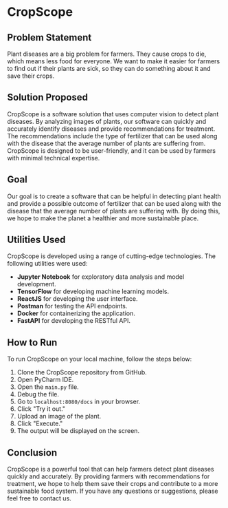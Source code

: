 # CropScope

## Problem Statement

Plant diseases are a big problem for farmers. They cause crops to die, which means less food for everyone. We want to make it easier for farmers to find out if their plants are sick, so they can do something about it and save their crops.

## Solution Proposed

CropScope is a software solution that uses computer vision to detect plant diseases. By analyzing images of plants, our software can quickly and accurately identify diseases and provide recommendations for treatment. The recommendations include the type of fertilizer that can be used along with the disease that the average number of plants are suffering from. CropScope is designed to be user-friendly, and it can be used by farmers with minimal technical expertise.

## Goal

Our goal is to create a software that can be helpful in detecting plant health and provide a possible outcome of fertilizer that can be used along with the disease that the average number of plants are suffering with. By doing this, we hope to make the planet a healthier and more sustainable place.

## Utilities Used

CropScope is developed using a range of cutting-edge technologies. The following utilities were used:

- **Jupyter Notebook** for exploratory data analysis and model development.
- **TensorFlow** for developing machine learning models.
- **ReactJS** for developing the user interface.
- **Postman** for testing the API endpoints.
- **Docker** for containerizing the application.
- **FastAPI** for developing the RESTful API.

## How to Run

To run CropScope on your local machine, follow the steps below:

1. Clone the CropScope repository from GitHub.
2. Open PyCharm IDE.
3. Open the `main.py` file.
4. Debug the file.
5. Go to `localhost:8080/docs` in your browser.
6. Click "Try it out."
7. Upload an image of the plant.
8. Click "Execute."
9. The output will be displayed on the screen.

## Conclusion

CropScope is a powerful tool that can help farmers detect plant diseases quickly and accurately. By providing farmers with recommendations for treatment, we hope to help them save their crops and contribute to a more sustainable food system. If you have any questions or suggestions, please feel free to contact us.
